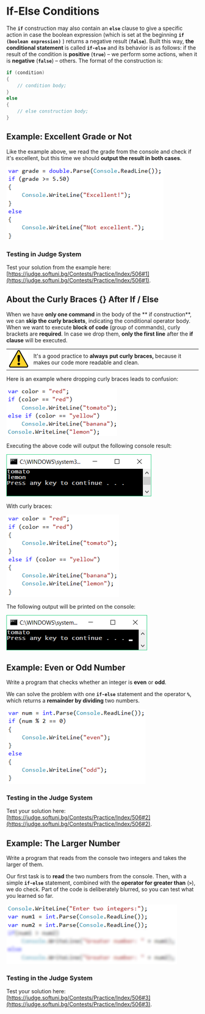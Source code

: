 # If-Else Conditions

The **`if`** construction may also contain an **`else`** clause to give a specific action in case the boolean expression (which is set at the beginning **`if (boolean expression)`** ) returns a negative result (**`false`**). Built this way, **the conditional statement** is called **`if-else`** and its behavior is as follows: if the result of the condition is **positive** (**`true`**) – we perform some actions, when it is **negative** (**`false`**) – others. The format of the construction is:

```csharp
if (condition)
{
    // condition body;
}
else
{
    // еlse construction body;
}
```

## Example: Excellent Grade or Not

Like the example above, we read the grade from the console and check if it's excellent, but this time we should **output the result in both cases**.

![](/assets/chapter-3-images/02.Excellent-or-not-01.png)

### Testing in Judge System

Test your solution from the example here: [https://judge.softuni.bg/Contests/Practice/Index/506#1](https://judge.softuni.bg/Contests/Practice/Index/506#1).

## About the Curly Braces {} After If / Else

When we have **only one command** in the body of the ** if construction**, we can **skip the curly brackets**, indicating the conditional operator body. When we want to execute **block of code** (group of commands), curly brackets are **required**. In case we drop them, **only the first line** after the **if clause** will be executed.

<table><tr><td><img src="/assets/alert-icon.png" style="max-width:50px" /></td>
<td>It's a good practice to <strong>always put curly braces,</strong> because it makes our code more readable and clean.</td>
</tr></table>

Here is an example where dropping curly braces leads to confusion:

![](/assets/chapter-3-images/00.Brackets-tip-01.png)

Executing the above code will output the following console result:

![](/assets/chapter-3-images/00.Brackets-tip-03.png)

With curly braces:

![](/assets/chapter-3-images/00.Brackets-tip-02.png)

The following output will be printed on the console:

![](/assets/chapter-3-images/00.Brackets-tip-04.png)

## Example: Even or Odd Number

Write a program that checks whether an integer is **even** or **odd**.

We can solve the problem with one **`if-else`** statement and the operator **`%`**, which returns a **remainder by dividing** two numbers.

![](/assets/chapter-3-images/03.Even-or-odd-02.png)

### Testing in the Judge System

Test your solution here:
[https://judge.softuni.bg/Contests/Practice/Index/506#2](https://judge.softuni.bg/Contests/Practice/Index/506#2).

## Example: The Larger Number

Write a program that reads from the console two integers and takes the larger of them.

Our first task is to **read** the two numbers from the console. Then, with a simple **`if-else`** statement, combined with the **operator for greater than** (**`>`**), we do check. Part of the code is deliberately blurred, so you can test what you learned so far.

![](/assets/chapter-3-images/04.Greater-number-02.png)

### Testing in the Judge System

Test your solution here:
[https://judge.softuni.bg/Contests/Practice/Index/506#3](https://judge.softuni.bg/Contests/Practice/Index/506#3).
